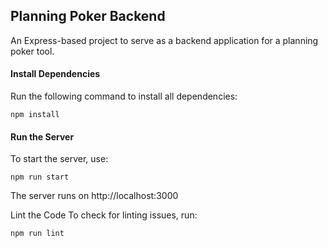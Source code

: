 ## Planning Poker Backend

An Express-based project to serve as a backend application for a planning poker tool.

#### Install Dependencies
Run the following command to install all dependencies:
```
npm install
```

#### Run the Server
To start the server, use:
```
npm run start
```

The server runs on http://localhost:3000

Lint the Code
To check for linting issues, run:
```
npm run lint
```
